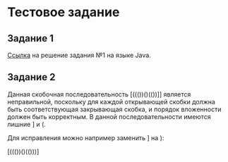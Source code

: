 # Тестовое задание

## Задание 1

[Ссылка](https://github.com/GulnazSaf/SafiullinaJava/blob/main/SafiullinaJava.java) на решение задания №1 на языке Java.

## Задание 2

Данная скобочная последовательность [((())()(())]] является неправильной, поскольку для каждой открывающей скобки должна быть соответствующая закрывающая скобка, и порядок вложенности должен быть корректным. В данной последовательности имеются лишние ] и (.

Для исправления можно например заменить ] на ):

[((())()(()))]

